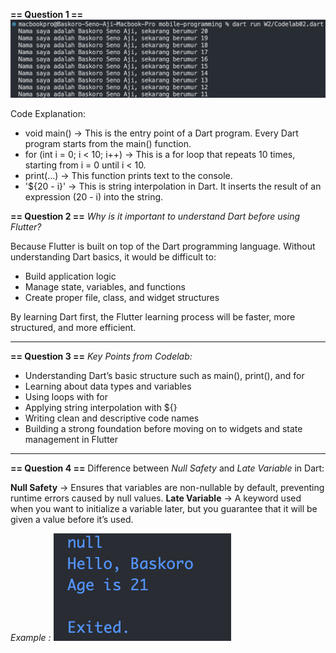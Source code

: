 **== Question 1 ==**
![alt text](img/Codelab02Results.png)

Code Explanation: 

* void main() → This is the entry point of a Dart program. Every Dart program starts from the main() function.
* for (int i = 0; i < 10; i++) → This is a for loop that repeats 10 times, starting from i = 0 until i < 10.
* print(...) → This function prints text to the console.
* '${20 - i}' → This is string interpolation in Dart. It inserts the result of an expression (20 - i) into the string.

**== Question 2 ==**
*Why is it important to understand Dart before using Flutter?*

Because Flutter is built on top of the Dart programming language. Without understanding Dart basics, it would be difficult to:
* Build application logic
* Manage state, variables, and functions
* Create proper file, class, and widget structures

By learning Dart first, the Flutter learning process will be faster, more structured, and more efficient.

---

**== Question 3 ==**
*Key Points from Codelab:*

* Understanding Dart’s basic structure such as main(), print(), and for
* Learning about data types and variables
* Using loops with for
* Applying string interpolation with ${}
* Writing clean and descriptive code names
* Building a strong foundation before moving on to widgets and state management in Flutter
---

**== Question 4 ==**
Difference between *Null Safety* and *Late Variable* in Dart:

**Null Safety** → Ensures that variables are non-nullable by default, preventing runtime errors caused by null values.
**Late Variable** → A keyword used when you want to initialize a variable later, but you guarantee that it will be given a value before it’s used.

*Example :*
![alt text](img/Codelab02-P4-Results.png)